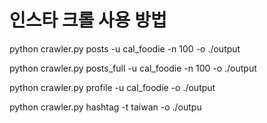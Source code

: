# 인스타 크롤 사용 방법
 
python crawler.py posts -u cal_foodie -n 100 -o ./output

python crawler.py posts_full -u cal_foodie -n 100 -o ./output

python crawler.py profile -u cal_foodie -o ./output

python crawler.py hashtag -t taiwan -o ./outpu
